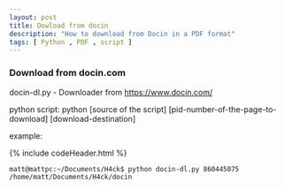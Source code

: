```yaml
---
layout: post
title: Dowload from docin
description: "How to download from Docin in a PDF format"
tags: [ Python , PDF , script ]
---
```


### Download from docin.com


docin-dl.py - Downloader from https://www.docin.com/

python script:
python [source of the script] [pid-number-of-the-page-to-download] [download-destination]


example:

{% include codeHeader.html %}
```
matt@mattpc:~/Documents/H4ck$ python docin-dl.py 860445075 /home/matt/Documents/H4ck/docin
```